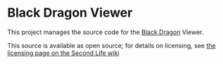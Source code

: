 Black Dragon Viewer
====================

This project manages the source code for the
[Black Dragon](https://niranv-sl.blogspot.de/) Viewer.

This source is available as open source; for details on licensing, see
[the licensing page on the Second Life wiki](https://wiki.secondlife.com/wiki/Linden_Lab_Official:Second_Life_Viewer_Licensing_Program)
